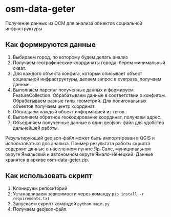 # osm-data-geter
Получение данных из ОСМ для анализа объектов социальной  инфраструктуры

## Как формируются данные

1. Выбираем город, по которому будем делать анализ
2. Получаем географические координаты города, берем минимальный охват.
3. Для каждого объекта конфига, который описывает объект социальной инфраструктуры, делаем запрос в overpass, получаем данные.
4. Выполняем парсинг полученных данных и формируем FeatureCollection. Обрабатываем данные в соответствии с конфигом. Обрабатываем разные типы геометрий. Для полигональных объектов получаем центр координат.
5. Обогащаем каждый объект информацией из тегов.
6. Выполняем обратное геокодирование координат, получаем адрес.
7. Объединяем полученные данные в один geojson-файл для удобства дальнейшей работы.

Результирующий geojson-файл может быть импортирован в QGIS и использоваться для анализа.
Пример результата работы скрипта содержит данные о населенном пункте Яр-Сале, муниципальном округе Ямальский и автономном округе Ямало-Ненецкий.
Данные хранятся в архиве osm-data-geter.zip.

## Как использовать скрипт
1. Клонируем репозиторий
2. Устанавливаем зависимости через команду `pip install -r requirements.txt`
3. Запускаем скрипт командой `python main.py`
4. Получаем geojson-файл.

